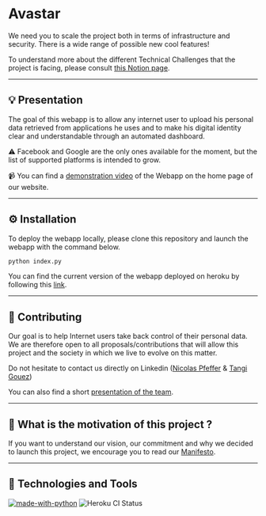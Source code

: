 # Avastar

We need you to scale the project both in terms of infrastructure and security. There is a wide range of possible new cool features!

To understand more about the different Technical Challenges that the project is facing, please consult [this Notion page](https://avastar.notion.site/Technical-Challenges-0d8dcc660a1e436a9109b3e588c997d2).

---

## :bulb: Presentation

The goal of this webapp is to allow any internet user to upload his personal data retrieved from applications he uses and to make his digital identity clear and understandable through an automated dashboard.

⚠️ Facebook and Google are the only ones available for the moment, but the list of supported platforms is intended to grow.

:video_camera: You can find a [demonstration video](https://avastar.notion.site/avastar/Avastar-Open-Source-Project-730dbef6c24040d69b4f3a17960979ae) of the Webapp on the home page of our website.  

---

## :gear: Installation

To deploy the webapp locally, please clone this repository and launch the webapp with the command below.

```bash
python index.py
```

You can find the current version of the webapp deployed on heroku by following this [link](https://webapp-personal-data.herokuapp.com/accueil).

---

## :rocket: Contributing

Our goal is to help Internet users take back control of their personal data. We are therefore open to all proposals/contributions that will allow this project and the society in which we live to evolve on this matter.

Do not hesitate to contact us directly on Linkedin ([Nicolas Pfeffer](https://www.linkedin.com/in/nicolas-pfeffer/) & [Tangi Gouez](https://www.linkedin.com/in/tangi-gouez/))

You can also find a short [presentation of the team](https://avastar.notion.site/26d34589a68b415fa43650c671b87e7c?v=4f5b9210b8174108bbd08844518b73f2).

---


## :dna: What is the motivation of this project ?

If you want to understand our vision, our commitment and why we decided to launch this project, we encourage you to read our [Manifesto](https://avastar.notion.site/Our-Mission-a52207c78d2e405c95da934ee19a6a5a).

---
## :triangular_flag_on_post: Technologies and Tools

[![made-with-python](https://img.shields.io/badge/Made%20with-Python-1f425f.svg)](https://www.python.org/)
![Heroku CI Status](https://img.shields.io/badge/%E2%86%91_Deploy_to-Heroku-7056bf.svg)
